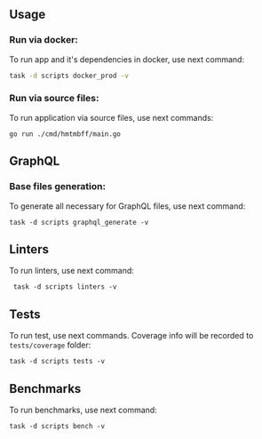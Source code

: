 ## Usage

### Run via docker:

To run app and it's dependencies in docker, use next command:
```bash
task -d scripts docker_prod -v
```

### Run via source files:

To run application via source files, use next commands:
```shell
go run ./cmd/hmtmbff/main.go
```

## GraphQL

### Base files generation:

To generate all necessary for GraphQL files, use next command:

```shell
task -d scripts graphql_generate -v
```

## Linters

To run linters, use next command:

```shell
 task -d scripts linters -v
```

## Tests

To run test, use next commands. Coverage info will be
recorded to ```tests/coverage``` folder:
```shell
task -d scripts tests -v
```

## Benchmarks

To run benchmarks, use next command:

```shell
task -d scripts bench -v
```
